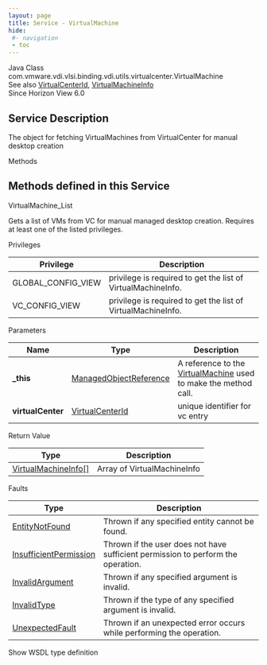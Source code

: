 ```yaml
---
layout: page
title: Service - VirtualMachine
hide:
 #- navigation
 - toc
---
```


  
  
  



Java Class
    com.vmware.vdi.vlsi.binding.vdi.utils.virtualcenter.VirtualMachine  
See also
     [VirtualCenterId](vdi.entity.VirtualCenterId.md), [VirtualMachineInfo](vdi.utils.virtualcenter.VirtualMachine.VirtualMachineInfo.md)  
Since 
    Horizon View 6.0

  


## Service Description

The object for fetching VirtualMachines from VirtualCenter for manual desktop creation 

Methods

Methods defined in this Service   
---  
VirtualMachine_List  
  



Gets a list of VMs from VC for manual managed desktop creation. Requires at least one of the listed privileges. 

Privileges 

Privilege |  Description   
---|---  
GLOBAL_CONFIG_VIEW|  privilege is required to get the list of VirtualMachineInfo.   
VC_CONFIG_VIEW|  privilege is required to get the list of VirtualMachineInfo.   
  


Parameters 

Name| Type| Description  
---|---|---  
**_this**| [ManagedObjectReference](vmodl.ManagedObjectReference.md)|  A reference to the [VirtualMachine](vdi.utils.virtualcenter.VirtualMachine.md) used to make the method call.   
**virtualCenter**| [VirtualCenterId](vdi.entity.VirtualCenterId.md)|  unique identifier for vc entry   
  
  


Return Value 

Type |  Description   
---|---  
[VirtualMachineInfo[]](vdi.utils.virtualcenter.VirtualMachine.VirtualMachineInfo.md)| Array of VirtualMachineInfo  
  


Faults 

Type |  Description   
---|---  
[EntityNotFound](vdi.fault.EntityNotFound.md)| Thrown if any specified entity cannot be found.  
[InsufficientPermission](vdi.fault.InsufficientPermission.md)| Thrown if the user does not have sufficient permission to perform the operation.  
[InvalidArgument](vdi.fault.InvalidArgument.md)| Thrown if any specified argument is invalid.  
[InvalidType](vdi.fault.InvalidType.md)| Thrown if the type of any specified argument is invalid.  
[UnexpectedFault](vdi.fault.UnexpectedFault.md)| Thrown if an unexpected error occurs while performing the operation.  
  
Show WSDL type definition

  
  
  
  
  
  
  


